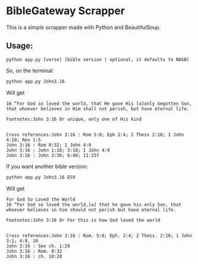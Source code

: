 # BibleGateway Scrapper

This is a simple scrapper made with Python and BeautifulSoup.

## Usage:

`python app.py [verse] [bible version | optional, it defaults to NASB)`

So, on the terminal:
```bash
python app.py John3.16
```
Will get
``` John 3:16 New American Standard Bible (NASB)
16 “For God so loved the world, that He gave His [a]only begotten Son, that whoever believes in Him shall not perish, but have eternal life.

Footnotes:John 3:16 Or unique, only one of His kind


Cross references:John 3:16 : Rom 5:8; Eph 2:4; 2 Thess 2:16; 1 John 4:10; Rev 1:5
John 3:16 : Rom 8:32; 1 John 4:9
John 3:16 : John 1:18; 3:18; 1 John 4:9
John 3:16 : John 3:36; 6:40; 11:25f
```

If you want another bible version:
```bash
python app.py John3.16 ESV
```

Will get
``` John 3:16 English Standard Version (ESV)
For God So Loved the World
16 “For God so loved the world,[a] that he gave his only Son, that whoever believes in him should not perish but have eternal life.

Footnotes:John 3:16 Or For this is how God loved the world


Cross references:John 3:16 : Rom. 5:8; Eph. 2:4; 2 Thess. 2:16; 1 John 3:1; 4:9, 10
John 3:16 : See ch. 1:29
John 3:16 : Rom. 8:32
John 3:16 : ch. 10:28
```

